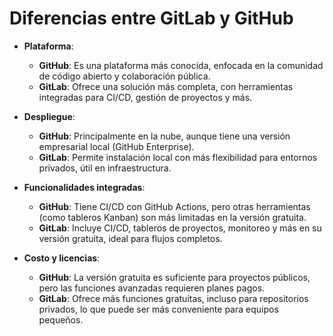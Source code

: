 # Diferencias entre GitLab y GitHub

- **Plataforma**:
   - **GitHub**: Es una plataforma más conocida, enfocada en la comunidad de código abierto y colaboración pública.
   - **GitLab**: Ofrece una solución más completa, con herramientas integradas para CI/CD, gestión de proyectos y más.

- **Despliegue**:
   - **GitHub**: Principalmente en la nube, aunque tiene una versión empresarial local (GitHub Enterprise).
   - **GitLab**: Permite instalación local con más flexibilidad para entornos privados, útil en infraestructura.

- **Funcionalidades integradas**:
   - **GitHub**: Tiene CI/CD con GitHub Actions, pero otras herramientas (como tableros Kanban) son más limitadas en la versión gratuita.
   - **GitLab**: Incluye CI/CD, tableros de proyectos, monitoreo y más en su versión gratuita, ideal para flujos completos.

- **Costo y licencias**:
   - **GitHub**: La versión gratuita es suficiente para proyectos públicos, pero las funciones avanzadas requieren planes pagos.
   - **GitLab**: Ofrece más funciones gratuitas, incluso para repositorios privados, lo que puede ser más conveniente para equipos pequeños.